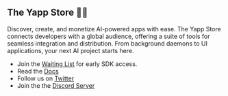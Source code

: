 ##  The Yapp Store 👾🏬


Discover, create, and monetize AI-powered apps with ease. The Yapp Store connects developers with a global audience, offering a suite of tools for seamless integration and distribution. From background daemons to UI applications, your next AI project starts here. 

- Join the [Waiting List](https://yappstore.ai) for early SDK access.
- Read the [Docs](https://docs.yappstore.ai)
- Follow us on [Twitter](https://twitter.com/yappstore_ai)
- Join the the [Discord Server](https://discord.gg/9vdvUDz22V)
